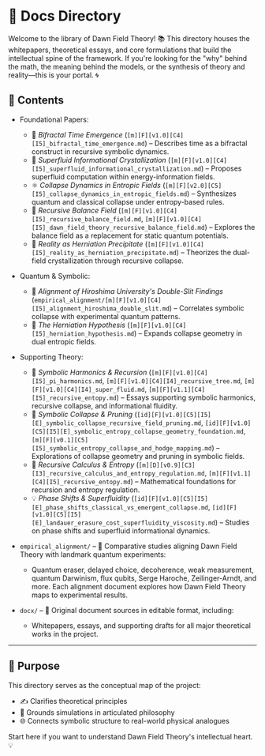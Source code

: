 
# 📘 Docs Directory

Welcome to the library of Dawn Field Theory! 📚 This directory houses the whitepapers, theoretical essays, and core formulations that build the intellectual spine of the framework. If you're looking for the "why" behind the math, the meaning behind the models, or the synthesis of theory and reality—this is your portal. 🌀

## 📁 Contents

* Foundational Papers:
  * 🧪 *Bifractal Time Emergence* (`[m][F][v1.0][C4][I5]_bifractal_time_emergence.md`) – Describes time as a bifractal construct in recursive symbolic dynamics.
  * 🌊 *Superfluid Informational Crystallization* (`[m][F][v1.0][C4][I5]_superfluid_informational_crystallization.md`) – Proposes superfluid computation within energy-information fields.
  * ⚛️ *Collapse Dynamics in Entropic Fields* (`[m][F][v2.0][C5][I5]_collapse_dynamics_in_entropic_fields.md`) – Synthesizes quantum and classical collapse under entropy-based rules.
  * 🔄 *Recursive Balance Field* (`[m][F][v1.0][C4][I5]_recursive_balance_field.md`, `[m][F][v1.0][C4][I5]_dawn_field_theory_recursive_balance_field.md`) – Explores the balance field as a replacement for static quantum potentials.
  * 🧠 *Reality as Herniation Precipitate* (`[m][F][v1.0][C4][I5]_reality_as_herniation_precipitate.md`) – Theorizes the dual-field crystallization through recursive collapse.

* Quantum & Symbolic:
  * 🔬 *Alignment of Hiroshima University's Double-Slit Findings* (`empirical_alignment/[m][F][v1.0][C4][I5]_alignment_hiroshima_double_slit.md`) – Correlates symbolic collapse with experimental quantum patterns.
  * 🧿 *The Herniation Hypothesis* (`[m][F][v1.0][C4][I5]_herniation_hypothesis.md`) – Expands collapse geometry in dual entropic fields.

* Supporting Theory:
  * 🔢 *Symbolic Harmonics & Recursion* (`[m][F][v1.0][C4][I5]_pi_harmonics.md`, `[m][F][v1.0][C4][I4]_recursive_tree.md`, `[m][F][v1.0][C4][I4]_super_fluid.md`, `[m][F][v1.1][C4][I5]_recursive_entopy.md`) – Essays supporting symbolic harmonics, recursive collapse, and informational fluidity.
  * 🧩 *Symbolic Collapse & Pruning* (`[id][F][v1.0][C5][I5][E]_symbolic_collapse_recursive_field_pruning.md`, `[id][F][v1.0][C5][I5][E]_symbolic_entropy_collapse_geometry_foundation.md`, `[m][F][v0.1][C5][I5]_symbolic_entropy_collapse_and_hodge_mapping.md`) – Explorations of collapse geometry and pruning in symbolic fields.
  * 🔁 *Recursive Calculus & Entropy* (`[m][D][v0.9][C3][I3]_recursive_calculus_and_entropy_regulation.md`, `[m][F][v1.1][C4][I5]_recursive_entopy.md`) – Mathematical foundations for recursion and entropy regulation.
  * 💡 *Phase Shifts & Superfluidity* (`[id][F][v1.0][C5][I5][E]_phase_shifts_classical_vs_emergent_collapse.md`, `[id][F][v1.0][C5][I5][E]_landauer_erasure_cost_superfluidity_viscosity.md`) – Studies on phase shifts and superfluid informational dynamics.

* `empirical_alignment/` – 🔬 Comparative studies aligning Dawn Field Theory with landmark quantum experiments:
  * Quantum eraser, delayed choice, decoherence, weak measurement, quantum Darwinism, flux qubits, Serge Haroche, Zeilinger-Arndt, and more. Each alignment document explores how Dawn Field Theory maps to experimental results.

* `docx/` – 📄 Original document sources in editable format, including:
  * Whitepapers, essays, and supporting drafts for all major theoretical works in the project.

---

## 🎯 Purpose

This directory serves as the conceptual map of the project:

* ✍️ Clarifies theoretical principles
* 🧩 Grounds simulations in articulated philosophy
* 🌐 Connects symbolic structure to real-world physical analogues

Start here if you want to understand Dawn Field Theory's intellectual heart. 💡
